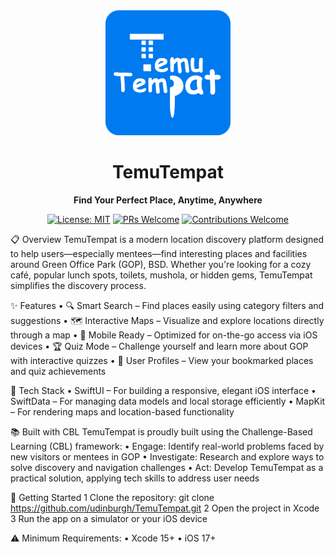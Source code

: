<div align="center">
  <img src="https://github.com/udinburgh/TemuTempat/blob/main/TemuTempat/Assets.xcassets/logo.imageset/logo.png" alt="TemuTempat Logo" width="200"/>
  <h1>TemuTempat</h1>
  <p><strong>Find Your Perfect Place, Anytime, Anywhere</strong></p>
  
  [![License: MIT](https://img.shields.io/badge/License-MIT-yellow.svg)](https://opensource.org/licenses/MIT)
  [![PRs Welcome](https://img.shields.io/badge/PRs-welcome-brightgreen.svg)](http://makeapullrequest.com)
  [![Contributions Welcome](https://img.shields.io/badge/contributions-welcome-brightgreen.svg?style=flat)](https://github.com/udinburgh/TemuTempat/issues)
</div>

📋 Overview
TemuTempat is a modern location discovery platform designed to help users—especially mentees—find interesting places and facilities around Green Office Park (GOP), BSD. Whether you're looking for a cozy café, popular lunch spots, toilets, mushola, or hidden gems, TemuTempat simplifies the discovery process.

✨ Features
	•	🔍 Smart Search – Find places easily using category filters and suggestions
	•	🗺️ Interactive Maps – Visualize and explore locations directly through a map
	•	📱 Mobile Ready – Optimized for on-the-go access via iOS devices
	•	🏆 Quiz Mode – Challenge yourself and learn more about GOP with interactive quizzes
	•	👥 User Profiles – View your bookmarked places and quiz achievements

🧱 Tech Stack
	•	SwiftUI – For building a responsive, elegant iOS interface
	•	SwiftData – For managing data models and local storage efficiently
	•	MapKit – For rendering maps and location-based functionality

📚 Built with CBL
TemuTempat is proudly built using the Challenge-Based Learning (CBL) framework:
	•	Engage: Identify real-world problems faced by new visitors or mentees in GOP
	•	Investigate: Research and explore ways to solve discovery and navigation challenges
	•	Act: Develop TemuTempat as a practical solution, applying tech skills to address user needs

🚀 Getting Started
	1	Clone the repository: git clone https://github.com/udinburgh/TemuTempat.git
	2	Open the project in Xcode
	3	Run the app on a simulator or your iOS device

⚠️ Minimum Requirements:
	•	Xcode 15+
	•	iOS 17+
